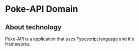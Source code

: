 # Poke-API Domain

## About technology

Poke-API is a application that uses Typescript language and it's frameworks.